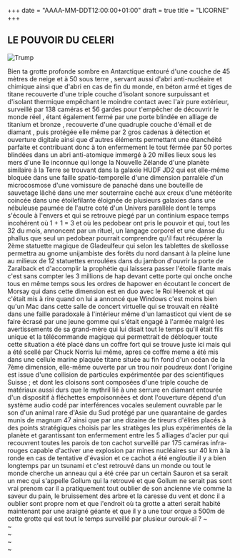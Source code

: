 +++
date = "AAAA-MM-DDT12:00:00+01:00"
draft = true
title = "LICORNE"
+++

## LE POUVOIR DU CELERI
![Trump](/content/trump.jpg)

Bien ta grotte profonde sombre en Antarctique entouré d'une couche de 45 mètres de neige et à 50 sous terre , servant aussi d'abri anti-nucléaire et chimique ainsi que d'abri en cas de fin du monde, en béton armé et tiges de titane recouverte d'une triple couche d'isolant sonore surpuissant et d'isolant thermique empêchant le moindre contact avec l'air pure extérieur, surveillé par 138 caméras et 56 gardes pour t'empêcher de découvrir le monde réel , étant également fermé par une porte blindée en alliage de titanium et bronze , recouverte d'une quadruple couche d'émail et de diamant , puis protégée elle même par 2 gros cadenas à détection et ouverture digitale ainsi que d'autres éléments permettant une étanchéité parfaite et contribuant donc à ton enfermement
le tout férmée par 50 portes blindées dans un abri anti-atomique immergé à 20 milles lieux sous les mers d'une île inconnue qui longe la Nouvelle Zélande d'une planète similaire à la Terre se trouvant dans la galaxie HUDF JD2 qui est elle-même bloquée dans une faille spatio-temporelle d'une dimension parralèle d'un microcosmose d'une vomissure de panaché dans une bouteille de sauvetage lâché dans une mer souterraine caché aux creux d'une météorite coincée dans une étoilefilante éloignée de plusieurs galaxies dans une nébuleuse paumée de l'autre coté d'un Univers parallèle dont le temps s'écoule à l'envers et qui se retrouve piegé par un continium espace temps incohérent où 1 + 1 = 3 et où les pedobear ont pris le pouvoir et qui, tout les 32 du mois, annoncent par un rituel, un langage corporel et une danse du phallus que seul un pedobear pourrait comprendre qu'il faut récupérer la 2ème statuette magique de Gladeulfeur qui selon les tablettes de skellosse permettra au gnome unijambiste des forêts du nord dansant à la pleine lune au milieux de 12 statuettes enroulées dans du jambon d'ouvrir la porte de Zaralback et d'accomplir la prophétie qui laissera passer l'étoile filante mais c'est sans compter les 3 millions de hap devant cette porte qui onche onche tous en même temps sous les ordres de hapower en écoutant le concert de Morsay qui dans cette dimension est en duo avec le Roi Heenok et qui c'était mis à rire quand on lui a annoncé que Windows c'est moins bien qu'un Mac dans cette salle de concert virtuelle qui se trouvait en réalité dans une faille paradoxale à l'intérieur même d'un lamasticot qui vient de se faire écrasé par une jeune gomme qui s'était engagé à l'armée malgré les avertissements de sa grand-mère qui lui disait tout le temps qu'il était fils unique et la télécommande magique qui permettrait de débloquer toute cette situation a été placé dans un coffre fort qui se trouve juste ici mais qui a été scellé par Chuck Norris lui même, apres ce coffre meme a été mis dans une cellule marine plaquée titane située au fin fond d'un océan de la 7ème dimension, elle-même ouverte par un trou noir poudreux dont l'origine est issue d'une collision de particules expérimentée par des scientifiques Suisse ; et dont les cloisons sont composées d'une triple couche de matériaux aussi durs que le mythril lié à une serrure en diamant entourée d'un dispositif à fléchettes empoisonnées et dont l'ouverture dépend d'un système audio codé par interférences vocales seulement ouvrable par le son d'un animal rare d'Asie du Sud protégé par une quarantaine de gardes munis de magnum 47 ainsi que par une dizaine de tireurs d'élites placés à des points stratégiques choisis par les stratèges les plus expérimentés de la planète et garantissant ton enfermement entre les 5 alliages d'acier pur qui recouvrent toutes les parois de ton cachot surveillé par 175 caméras infra-rouges capable d'activer une explosion par mines nucléaires sur 40 km à la ronde en cas de tentative d'évasion et ce cachot a été engloutie il y a bien longtemps par un tsunami et c'est retrouvé dans un monde ou tout le monde cherche un anneau qui a été crée par un certain Sauron et sa serait un mec qui s'appelle Gollum qui la retrouvé et que Gollum ne serait pas sont vrai prenom car il a pratiquement tout oublier de son ancienne vie comme la saveur du pain, le bruissement des arbre et la caresse du vent et donc il a oublier sont propre nom et que l'endroit où ta grotte a atteri serait habité maintenant par une araigné géante et que il y a une tour orque a 500m de cette grotte qui est tout le temps surveillé par plusieur ourouk-aï ?
~                                                                                                                                                                                
~                                                                                                                                                                                
~                                                                                                                                                                                
~                                                                                                                                                                                
~                                                                                                                      
